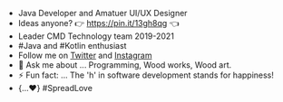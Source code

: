 
- Java Developer and Amatuer UI/UX Designer
- Ideas anyone? 👉 https://pin.it/13gh8qg 👈
- Leader CMD Technology team 2019-2021
- #Java and #Kotlin enthusiast
- Follow me on [Twitter](https://twitter.com/solidwo07765499?s=09) and [Instagram](https://www.instagram.com/_solid.works)
- 💬 Ask me about ... Programming, Wood works, Wood art.
- ⚡ Fun fact: ... The 'h' in software development stands for happiness!
- {...♥️} #SpreadLove

<!--
**solidtm/solidtm** is a ✨ _special_ ✨ repository because its `README.md` (this file) appears on your GitHub profile.

Here are some ideas to get you started:

- 🔭 I’m currently working on ...
- 🌱 I’m currently learning ...
- 👯 I’m looking to collaborate on ...
- 🤔 I’m looking for help with ...
- 💬 Ask me about ...
- 📫 How to reach me: ...
- 😄 Pronouns: ...
- ⚡ Fun fact: ...
-->
